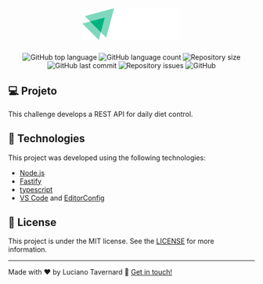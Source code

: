 <h1 align="center">
  <img alt="Ignite" src=".github/rocketseat-ignite.png" width="200px" />
</h1>

<p align="center">
  <img alt="GitHub top language" src="https://img.shields.io/github/languages/top/lucianotavernard/ignite-node-challenge-02.svg">

  <img alt="GitHub language count" src="https://img.shields.io/github/languages/count/lucianotavernard/ignite-node-challenge-02.svg">

  <img alt="Repository size" src="https://img.shields.io/github/repo-size/lucianotavernard/ignite-node-challenge-02.svg">

  <img alt="GitHub last commit" src="https://img.shields.io/github/last-commit/lucianotavernard/ignite-node-challenge-02.svg">

  <img alt="Repository issues" src="https://img.shields.io/github/issues/lucianotavernard/ignite-node-challenge-02.svg">

  <img alt="GitHub" src="https://img.shields.io/github/license/lucianotavernard/ignite-node-challenge-02.svg">
</p>

## :computer: Projeto

This challenge develops a REST API for daily diet control.

## :rocket: Technologies

This project was developed using the following technologies:

- [Node.js](https://nodejs.org/en)
- [Fastify](https://www.fastify.io)
- [typescript](https://www.typescriptlang.org/)
- [VS Code][vscode] and [EditorConfig][vceditconfig]

## :memo: License

This project is under the MIT license. See the [LICENSE](https://github.com/lucianotavernard/ignite-node-challenge-02/blob/master/LICENSE) for more information.

---

Made with ♥ by Luciano Tavernard :wave: [Get in touch!](https://www.linkedin.com/in/luciano-tavernard/)

[vscode]: https://code.visualstudio.com/
[vceditconfig]: https://marketplace.visualstudio.com/items?itemName=EditorConfig.EditorConfig
